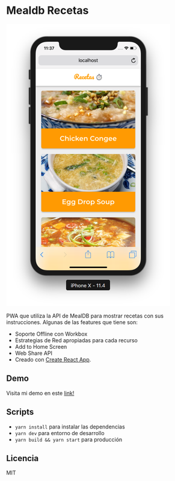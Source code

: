 # Mealdb Recetas

![Captura de Recetas](.readme-static/captura.png)

PWA que utiliza la API de MealDB para mostrar recetas con sus instrucciones. Algunas de las features que tiene son:

- Soporte Offline con Workbox
- Estrategias de Red apropiadas para cada recurso
- Add to Home Screen
- Web Share API
- Creado con [Create React App](https://github.com/facebookincubator/create-react-app).

## Demo

Visita mi demo en este [link!](https://recipes-pwa.now.sh)

## Scripts

- `yarn install` para instalar las dependencias
- `yarn dev` para entorno de desarrollo
- `yarn build && yarn start` para producción

## Licencia

MIT
